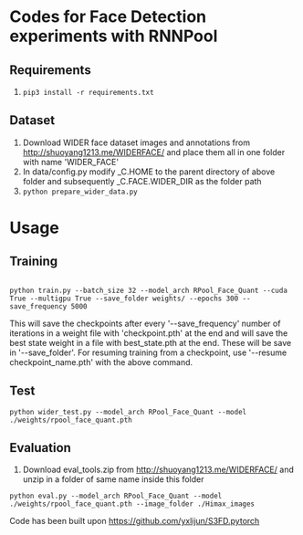 # Codes for Face Detection experiments with RNNPool
## Requirements
1. ``` pip3 install -r requirements.txt ```

## Dataset
1. Download WIDER face dataset images and annotations from http://shuoyang1213.me/WIDERFACE/ and place them all in one folder with name 'WIDER_FACE'
2. In data/config.py modify _C.HOME to the parent directory of above folder and subsequently _C.FACE.WIDER_DIR as the folder path 
3. ``` python prepare_wider_data.py ```



# Usage
## Training

```shell

python train.py --batch_size 32 --model_arch RPool_Face_Quant --cuda True --multigpu True --save_folder weights/ --epochs 300 --save_frequency 5000 

```
This will save the checkpoints after every '--save_frequency' number of iterations in a weight file with 'checkpoint.pth' at the end and will save the best state weight in a file with best_state.pth at the end. These will be save in '--save_folder'. For resuming training from a checkpoint, use '--resume checkpoint_name.pth' with the above command.


## Test
```shell
python wider_test.py --model_arch RPool_Face_Quant --model ./weights/rpool_face_quant.pth
```

## Evaluation
1. Download eval_tools.zip from http://shuoyang1213.me/WIDERFACE/ and unzip in a folder of same name inside this folder

```shell
python eval.py --model_arch RPool_Face_Quant --model ./weights/rpool_face_quant.pth --image_folder ./Himax_images
```

Code has been built upon https://github.com/yxlijun/S3FD.pytorch